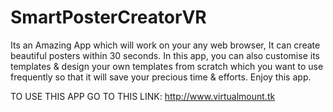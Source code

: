 # SmartPosterCreatorVR
Its an Amazing App which will work on your any web browser, It can create beautiful posters within 30 seconds. In this app, you can also customise its templates &amp; design your own templates from scratch which you want to use frequently so that it will save your precious time &amp; efforts. Enjoy this app.

TO USE THIS APP GO TO THIS LINK: http://www.virtualmount.tk
